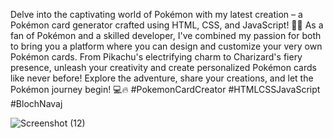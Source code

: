  

Delve into the captivating world of Pokémon with my latest creation – a Pokémon card generator crafted using HTML, CSS, and JavaScript! 🎨✨ As a fan of Pokémon and a skilled developer, I've combined my passion for both to bring you a platform where you can design and customize your very own Pokémon cards. From Pikachu's electrifying charm to Charizard's fiery presence, unleash your creativity and create personalized Pokémon cards like never before! Explore the adventure, share your creations, and let the Pokémon journey begin! 💻🔥 #PokemonCardCreator #HTMLCSSJavaScript #BlochNavaj

![Screenshot (12)](https://github.com/Blochnavaj/pokemon_card/assets/113505857/3b4209c8-6366-4aa3-8a8f-d04739c17705)
